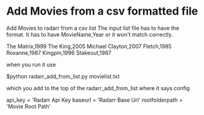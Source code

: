 # Add Movies from a csv formatted file

Add Movies to radarr from a csv list
The input list file has to have the format. It has to have MovieName,Year or it won't match correctly.

The Matrix,1999
The King,2005
Michael Clayton,2007
Fletch,1985
Roxanne,1987
Kingpin,1996
Stakeout,1987

when you run it use

$python radarr_add_from_list.py movielist.txt

which you add to the top of the radarr_add_from_list where it says config

api_key = 'Radarr Api Key
baseurl = 'Radarr Base Url'
rootfolderpath = 'Movie Root Path'
